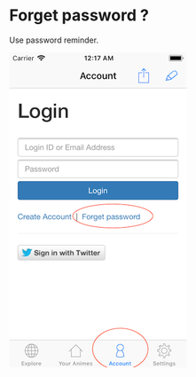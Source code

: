 # Forget password ?

Use password reminder.

![Save to camera roll](https://raw.githubusercontent.com/kenmaz/animemaker-help/master/password-reminder.png)
